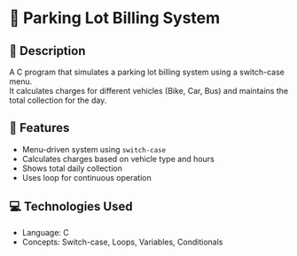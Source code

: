 
# 🚗 Parking Lot Billing System

## 📜 Description
A C program that simulates a parking lot billing system using a switch-case menu.  
It calculates charges for different vehicles (Bike, Car, Bus) and maintains the total collection for the day.

## 🧠 Features
- Menu-driven system using `switch-case`
- Calculates charges based on vehicle type and hours
- Shows total daily collection
- Uses loop for continuous operation

## 💻 Technologies Used
- Language: C
- Concepts: Switch-case, Loops, Variables, Conditionals

